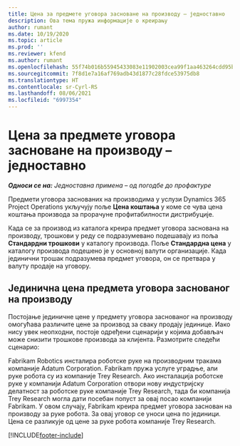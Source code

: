 ```yaml
---
title: Цена за предмете уговора засноване на производу – једноставно
description: Ова тема пружа информације о креирању
author: rumant
ms.date: 10/19/2020
ms.topic: article
ms.prod: ''
ms.reviewer: kfend
ms.author: rumant
ms.openlocfilehash: 55f74b016b55945433083e11902003cea99f1aa463264cdd95b0aad389592e20
ms.sourcegitcommit: 7f8d1e7a16af769adb43d1877c28fdce53975db8
ms.translationtype: HT
ms.contentlocale: sr-Cyrl-RS
ms.lasthandoff: 08/06/2021
ms.locfileid: "6997354"
---
```

# <a name="cost-product-based-contract-lines---lite"></a>Цена за предмете уговора засноване на производу – једноставно

_**Односи се на:** Једноставна примена – од погодбе до профактуре_


Предмети уговора заснованих на производима у услузи Dynamics 365 Project Operations укључују поље **Цена коштања** у коме се чува цена коштања производа за прорачуне профитабилности дистрибуције.

Када се за производ из каталога креира предмет уговора заснована на производу, трошкови у реду се подразумевано подешавају из поља **Стандардни трошкови** у каталогу производа. Поље **Стандардна цена** у каталогу производа подешено је у основној валути организације. Када јединични трошак подразумева предмет уговора, он се претвара у валуту продаје на уговору.

## <a name="unit-cost-on-a-product-based-contract-line"></a>Јединична цена предмета уговора заснованог на производу

Постојање јединичне цене у предмету уговора заснованог на производу омогућава различите цене за производ за сваку продају јединице. Иако нису увек неопходни, постоје одређени сценарији у којима добављач може снизити трошкове производа за клијента. Размотрите следећи сценарио:

Fabrikam Robotics инсталира роботске руке на производним тракама компаније Adatum Corporation. Fabrikam пружа услуге уградње, али руке робота су из компаније Trey Research. Ако инсталација роботске руке у компанији Adatum Corporation отвори нову индустријску делатност за роботске руке компаније Trey Research, тада би компанија Trey Research могла дати посебан попуст за овај посао компанији Fabrikam. У овом случају, Fabrikam креира предмет уговора заснован на производу за руке робота. За овај уговор се уноси цена по јединици. Цена се разликује од цене за руке робота компаније Trey Research.


[!INCLUDE[footer-include](../../includes/footer-banner.md)]